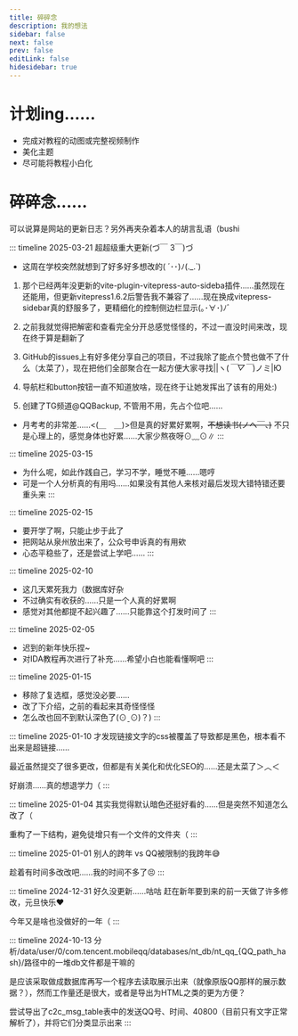 ```yaml
---
title: 碎碎念
description: 我的想法
sidebar: false
next: false 
prev: false
editLink: false
hidesidebar: true
---
```


# 计划ing……

- 完成对教程的动图或完整视频制作
- 美化主题
- 尽可能将教程小白化

# 碎碎念……

可以说算是网站的更新日志？另外再夹杂着本人的胡言乱语（bushi

::: timeline 2025-03-21
超超级重大更新(づ￣ 3￣)づ

- 这周在学校突然就想到了好多好多想改的( ´･･)ﾉ(._.`)

1. 那个已经两年没更新的vite-plugin-vitepress-auto-sideba插件……虽然现在还能用，但更新vitepress1.6.2后警告我不兼容了……现在换成vitepress-sidebar真的舒服多了，更精细化的控制侧边栏显示(｡･∀･)ﾉﾞ

1. 之前我就觉得把解密和查看完全分开总感觉怪怪的，不过一直没时间来改，现在终于算是翻新了

1. GitHub的issues上有好多佬分享自己的项目，不过我除了能点个赞也做不了什么（太菜了），现在把他们全部聚合在一起方便大家寻找||ヽ(*￣▽￣*)ノミ|Ю

1. 导航栏和button按钮一直不知道放啥，现在终于让她发挥出了该有的用处:)

1. 创建了TG频道@QQBackup, 不管用不用，先占个位吧……

- 月考考的非常差……<(＿　＿)>但是真的好累好累啊，~~不想读书(ノへ￣、)~~ 不只是心理上的，感觉身体也好累……大家少熬夜呀⊙﹏⊙∥
:::


::: timeline 2025-03-15
- 为什么呢，如此作践自己，学习不学，睡觉不睡……嗯哼
- 可是一个人分析真的有用吗……如果没有其他人来核对最后发现大错特错还要重头来
:::

::: timeline 2025-02-15
- 要开学了啊，只能止步于此了
- 把网站从泉州放出来了，公众号申诉真的有用欸
- 心态平稳些了，还是尝试上学吧……
:::

::: timeline 2025-02-10
- 这几天累死我力（数据库好杂
- 不过确实有收获的……只是一个人真的好累啊
- 感觉对其他都提不起兴趣了……只能靠这个打发时间了
:::

::: timeline 2025-02-05
- 迟到的新年快乐捏~
- 对IDA教程再次进行了补充……希望小白也能看懂啊吧
:::

::: timeline 2025-01-15
- 移除了复选框，感觉没必要……
- 改了下介绍，之前的看起来其奇怪怪怪
- 怎么改也回不到默认深色了(⊙ˍ⊙)？)
:::

::: timeline 2025-01-10
才发现链接文字的css被覆盖了导致都是黑色，根本看不出来是超链接……

最近虽然提交了很多更改，但都是有关美化和优化SEO的……还是太菜了＞︿＜

好崩溃……真的想退学力（
:::
	
::: timeline 2025-01-04
其实我觉得默认暗色还挺好看的……但是突然不知道怎么改了（

重构了一下结构，避免徒增只有一个文件的文件夹（
:::
	
::: timeline 2025-01-01 
别人的跨年 vs QQ被限制的我跨年😅

趁着有时间多改改吧……我的时间不多了😣
:::

::: timeline 2024-12-31 好久没更新……咕咕
赶在新年要到来的前一天做了许多修改，元旦快乐❤

今年又是啥也没做好的一年（ 
:::

::: timeline 2024-10-13
分析/data/user/0/com.tencent.mobileqq/databases/nt_db/nt_qq_{QQ_path_hash}/路径中的一堆db文件都是干嘛的
 
是应该采取做成数据库再写一个程序去读取展示出来（就像原版QQ那样的展示数据？），然而工作量还是很大，或者是导出为HTML之类的更为方便？

尝试导出了c2c_msg_table表中的发送QQ号、时间、40800（目前只有文字正常解析了），并将它们分类显示出来
:::

	
	
	
	
